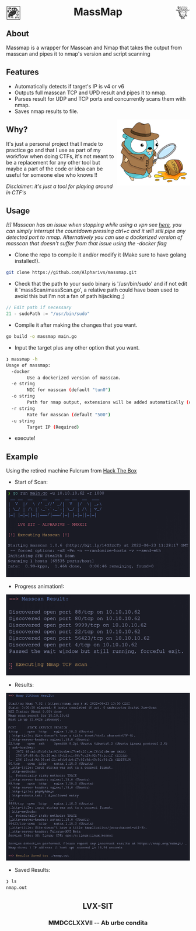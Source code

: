 <div >
    <img src="assets/owl.jpg" align="left" height="40px" width="40px"/>
    <img src="assets/medusa.png" align="right" height="40px" width="40px"/>
    <h1 align="center" > MassMap </h1>
</div>

## About

Massmap is a wrapper for Masscan and Nmap that takes the output from masscan and pipes it to nmap's version and script scanning

## Features
- Automatically detects if target's IP is v4 or v6
- Outputs full masscan TCP and UPD result and pipes it to nmap.
- Parses result for UDP and TCP ports and concurrently scans them with nmap.
- Saves nmap results to file. 

<img src="assets/gopher.png" align="right" width="200" height="180" />

## Why?

It's just a personal project that I made to practice go and that I use as part of my workflow when doing CTFs, it's not meant to be a replacement for any other tool but maybe a part of the code or idea can be useful for someone else who knows !!

_Disclaimer: it's just a tool for playing around in CTF's_

## Usage

*[!] Masscan has an issue when stopping while using a vpn see [here](https://github.com/robertdavidgraham/masscan/issues/144), you can simply interrupt the countdown pressing ctrl+c and it will still pipe any detected port to nmap. Alternatively you can use a dockerized version of masscan that doesn't suffer from that issue using the -docker flag*

- Clone the repo to compile it and/or modify it (Make sure to have golang installed!).
```bash
git clone https://github.com/Alpharivs/massmap.git
```
- Check that the path to your sudo binary is '/usr/bin/sudo' and if not edit it 'massScan/massScan.go', a relative path could have been used to avoid this but I'm not a fan of path hijacking ;)
```go
// Edit path if necessary
21 - sudoPath := "/usr/bin/sudo"
```
- Compile it after making the changes that you want.
```bash
go build -o massmap main.go
```
- Input the target plus any other option that you want.
```bash
❯ massmap -h
Usage of massmap:
  -docker
    	Use a dockerized version of masscan.
  -e string
    	NIC for masscan (default "tun0")
  -o string
    	Path for nmap output, extensions will be added automatically (default "nmap")
  -r string
    	Rate for masscan (default "500")
  -u string
    	Target IP (Required)
```
- execute!

## Example 

Using the retired machine Fulcrum from [Hack The Box](https://app.hackthebox.com)
- Start of Scan: 

![](assets/scan-start.png)
- Progress animation!: 

![](assets/progress-scan.png)
- Results: 

![](assets/scan-result.png)
- Saved Results:
```bash
❯ ls
nmap.out
```
<h2 align="center" > LVX-SIT</h2>
<h3 align="center" > MMDCCLXXVII -- Ab urbe condita </h3>
